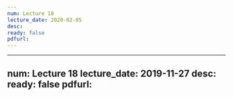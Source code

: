 ```yaml
---
num: Lecture 18
lecture_date: 2020-02-05
desc:
ready: false
pdfurl:
---
```


---
num: Lecture 18
lecture_date: 2019-11-27
desc:
ready: false
pdfurl:
---
